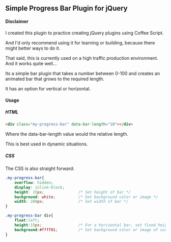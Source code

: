## Simple Progress Bar Plugin for jQuery

#### Disclaimer

I created this plugin to practice creating jQuery plugins using Coffee Script.

And I'd only recommend using it for learning or building, because there might better ways to do it.

That said, this is currently used on a high traffic production environment. And it works quite well...

Its a simple bar plugin that takes a number between 0-100 and creates an animated bar that grows to the required length.

It has an option for vertical or horizontal.

#### Usage

##### HTML

```html
<div class="my-progress-bar" data-bar-length="10"></div>
```

Where the data-bar-length value would the relative length.

This is best used in dynamic situations.

##### CSS

The CSS is also straight forward:

```css
.my-progress-bar{
	overflow: hidden;
	display: inline-block;
	height: 15px; 				/* Set height of bar */
	background: white;			/* Set background color or image */
	width: 260px;				/* Set width of bar */
}

.my-progress-bar div{
	float:left;
	height:15px;				/* For a horizontal bar, set fixed height, for vertical bar, set fixed width */
	background:#ffff01;			/* Set background color or image of current bar */
}

```